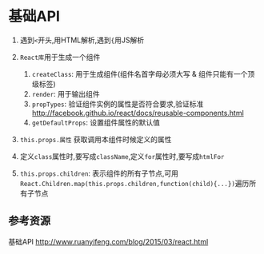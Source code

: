 # 基础API

1. 遇到`<`开头,用HTML解析,遇到`{`用JS解析
2. `React库`用于生成一个组件
    
    1. `createClass`: 用于生成组件(组件名首字母必须大写 & 组件只能有一个顶级标签)
    2. `render`: 用于输出组件
    3. `propTypes`: 验证组件实例的属性是否符合要求,验证标准<http://facebook.github.io/react/docs/reusable-components.html>
    4. `getDefaultProps`: 设置组件属性的默认值
3. `this.props.属性` 获取调用本组件时候定义的属性
4. 定义`class`属性时,要写成`className`,定义`for`属性时,要写成`htmlFor`
5. `this.props.children`: 表示组件的所有子节点,可用`React.Children.map(this.props.children,function(child){...})`遍历所有子节点



## 参考资源

基础API <http://www.ruanyifeng.com/blog/2015/03/react.html>

